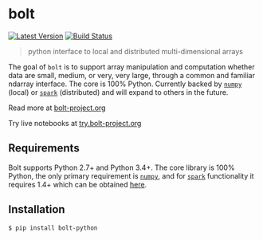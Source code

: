 # bolt

[![Latest Version](https://img.shields.io/pypi/v/bolt-python.svg?style=flat-square)](https://pypi.python.org/pypi/regional)
[![Build Status](https://img.shields.io/travis/bolt-project/bolt/master.svg?style=flat-square)](https://travis-ci.org/freeman-lab/regional) 

> python interface to local and distributed multi-dimensional arrays

The goal of `bolt` is to support array manipulation and computation whether data are small, medium, or very, very large, through a common and familiar ndarray interface. The core is 100% Python. Currently backed by [`numpy`](https://github.com/numpy/nump) (local) or [`spark`](https://github.com/apache/spark) (distributed) and will expand to others in the future.

Read more at [bolt-project.org](http://bolt-project.org)

Try live notebooks at [try.bolt-project.org](http://try.bolt-project.org)

Requirements
------------
Bolt supports Python 2.7+ and Python 3.4+. The core library is 100% Python, the only primary requirement is [`numpy`](https://github.com/numpy/numpy), and for [`spark`](https://github.com/apache/spark) functionality it requires 1.4+ which can be obtained [here](http://spark.apache.org/downloads.html).

Installation
------------
```
$ pip install bolt-python
```
